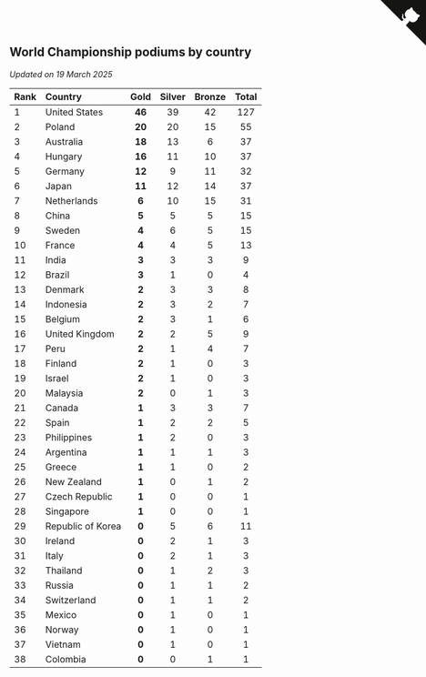 ## World Championship podiums by country

*Updated on 19 March 2025*

| Rank | Country | Gold | Silver | Bronze | Total |
| :--- | :--- | :--: | :--: | :--: | :--: |
| 1 | United States | **46** | 39 | 42 | 127 |
| 2 | Poland | **20** | 20 | 15 | 55 |
| 3 | Australia | **18** | 13 | 6 | 37 |
| 4 | Hungary | **16** | 11 | 10 | 37 |
| 5 | Germany | **12** | 9 | 11 | 32 |
| 6 | Japan | **11** | 12 | 14 | 37 |
| 7 | Netherlands | **6** | 10 | 15 | 31 |
| 8 | China | **5** | 5 | 5 | 15 |
| 9 | Sweden | **4** | 6 | 5 | 15 |
| 10 | France | **4** | 4 | 5 | 13 |
| 11 | India | **3** | 3 | 3 | 9 |
| 12 | Brazil | **3** | 1 | 0 | 4 |
| 13 | Denmark | **2** | 3 | 3 | 8 |
| 14 | Indonesia | **2** | 3 | 2 | 7 |
| 15 | Belgium | **2** | 3 | 1 | 6 |
| 16 | United Kingdom | **2** | 2 | 5 | 9 |
| 17 | Peru | **2** | 1 | 4 | 7 |
| 18 | Finland | **2** | 1 | 0 | 3 |
| 19 | Israel | **2** | 1 | 0 | 3 |
| 20 | Malaysia | **2** | 0 | 1 | 3 |
| 21 | Canada | **1** | 3 | 3 | 7 |
| 22 | Spain | **1** | 2 | 2 | 5 |
| 23 | Philippines | **1** | 2 | 0 | 3 |
| 24 | Argentina | **1** | 1 | 1 | 3 |
| 25 | Greece | **1** | 1 | 0 | 2 |
| 26 | New Zealand | **1** | 0 | 1 | 2 |
| 27 | Czech Republic | **1** | 0 | 0 | 1 |
| 28 | Singapore | **1** | 0 | 0 | 1 |
| 29 | Republic of Korea | **0** | 5 | 6 | 11 |
| 30 | Ireland | **0** | 2 | 1 | 3 |
| 31 | Italy | **0** | 2 | 1 | 3 |
| 32 | Thailand | **0** | 1 | 2 | 3 |
| 33 | Russia | **0** | 1 | 1 | 2 |
| 34 | Switzerland | **0** | 1 | 1 | 2 |
| 35 | Mexico | **0** | 1 | 0 | 1 |
| 36 | Norway | **0** | 1 | 0 | 1 |
| 37 | Vietnam | **0** | 1 | 0 | 1 |
| 38 | Colombia | **0** | 0 | 1 | 1 |


<a href="https://github.com/JustinTimeCuber/wca_statistics" class="github-corner" aria-label="View source on Github"><svg width="80" height="80" viewBox="0 0 250 250" style="fill:#151513; color:#fff; position: absolute; top: 0; border: 0; right: 0;" aria-hidden="true"><path d="M0,0 L115,115 L130,115 L142,142 L250,250 L250,0 Z"></path><path d="M128.3,109.0 C113.8,99.7 119.0,89.6 119.0,89.6 C122.0,82.7 120.5,78.6 120.5,78.6 C119.2,72.0 123.4,76.3 123.4,76.3 C127.3,80.9 125.5,87.3 125.5,87.3 C122.9,97.6 130.6,101.9 134.4,103.2" fill="currentColor" style="transform-origin: 130px 106px;" class="octo-arm"></path><path d="M115.0,115.0 C114.9,115.1 118.7,116.5 119.8,115.4 L133.7,101.6 C136.9,99.2 139.9,98.4 142.2,98.6 C133.8,88.0 127.5,74.4 143.8,58.0 C148.5,53.4 154.0,51.2 159.7,51.0 C160.3,49.4 163.2,43.6 171.4,40.1 C171.4,40.1 176.1,42.5 178.8,56.2 C183.1,58.6 187.2,61.8 190.9,65.4 C194.5,69.0 197.7,73.2 200.1,77.6 C213.8,80.2 216.3,84.9 216.3,84.9 C212.7,93.1 206.9,96.0 205.4,96.6 C205.1,102.4 203.0,107.8 198.3,112.5 C181.9,128.9 168.3,122.5 157.7,114.1 C157.9,116.9 156.7,120.9 152.7,124.9 L141.0,136.5 C139.8,137.7 141.6,141.9 141.8,141.8 Z" fill="currentColor" class="octo-body"></path></svg></a><style>.github-corner:hover .octo-arm{animation:octocat-wave 560ms ease-in-out}@keyframes octocat-wave{0%,100%{transform:rotate(0)}20%,60%{transform:rotate(-25deg)}40%,80%{transform:rotate(10deg)}}@media (max-width:500px){.github-corner:hover .octo-arm{animation:none}.github-corner .octo-arm{animation:octocat-wave 560ms ease-in-out}}</style>
